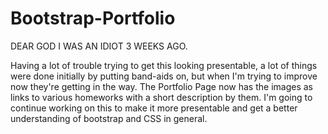 # Bootstrap-Portfolio

DEAR GOD I WAS AN IDIOT 3 WEEKS AGO.

Having a lot of trouble trying to get this looking presentable, a lot of things were done initially
by putting band-aids on, but when I'm trying to improve now they're getting in the way. The Portfolio
Page now has the images as links to various homeworks with a short description by them. I'm going to
continue working on this to make it more presentable and get a better understanding of bootstrap and
CSS in general.
